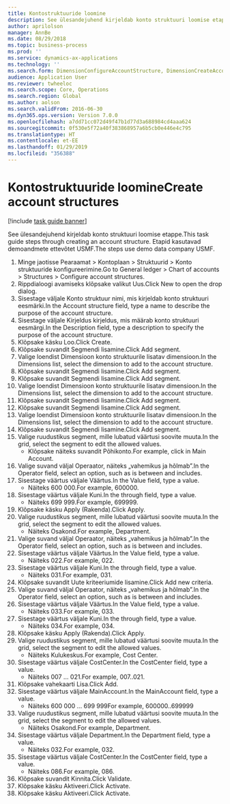 ```yaml
---
title: Kontostruktuuride loomine
description: See ülesandejuhend kirjeldab konto struktuuri loomise etappe.
author: aprilolson
manager: AnnBe
ms.date: 08/29/2018
ms.topic: business-process
ms.prod: ''
ms.service: dynamics-ax-applications
ms.technology: ''
ms.search.form: DimensionConfigureAccountStructure, DimensionCreateAccountStructure, DimensionHierarchyAddLevel, DimensionHierarchyConstraintActivate
audience: Application User
ms.reviewer: twheeloc
ms.search.scope: Core, Operations
ms.search.region: Global
ms.author: aolson
ms.search.validFrom: 2016-06-30
ms.dyn365.ops.version: Version 7.0.0
ms.openlocfilehash: a7dd71cc072d49f47b1d77d3a688984cd4aaa624
ms.sourcegitcommit: 0f530e5f72a40f383868957a6b5cb0e446e4c795
ms.translationtype: HT
ms.contentlocale: et-EE
ms.lasthandoff: 01/29/2019
ms.locfileid: "356388"
---
```

# <a name="create-account-structures"></a><span data-ttu-id="a89b1-103">Kontostruktuuride loomine</span><span class="sxs-lookup"><span data-stu-id="a89b1-103">Create account structures</span></span>

[!include [task guide banner](../../includes/task-guide-banner.md)]

<span data-ttu-id="a89b1-104">See ülesandejuhend kirjeldab konto struktuuri loomise etappe.</span><span class="sxs-lookup"><span data-stu-id="a89b1-104">This task guide steps through creating an account structure.</span></span> <span data-ttu-id="a89b1-105">Etapid kasutavad demoandmete ettevõtet USMF.</span><span class="sxs-lookup"><span data-stu-id="a89b1-105">The steps use demo data company USMF.</span></span>

1. <span data-ttu-id="a89b1-106">Minge jaotisse Pearaamat > Kontoplaan > Struktuurid > Konto struktuuride konfigureerimine.</span><span class="sxs-lookup"><span data-stu-id="a89b1-106">Go to General ledger > Chart of accounts > Structures > Configure account structures.</span></span>
2. <span data-ttu-id="a89b1-107">Rippdialoogi avamiseks klõpsake valikut Uus.</span><span class="sxs-lookup"><span data-stu-id="a89b1-107">Click New to open the drop dialog.</span></span>
3. <span data-ttu-id="a89b1-108">Sisestage väljale Konto struktuur nimi, mis kirjeldab konto struktuuri eesmärki.</span><span class="sxs-lookup"><span data-stu-id="a89b1-108">In the Account structure field, type a name to describe the purpose of the account structure.</span></span>
4. <span data-ttu-id="a89b1-109">Sisestage väljale Kirjeldus kirjeldus, mis määrab konto struktuuri eesmärgi.</span><span class="sxs-lookup"><span data-stu-id="a89b1-109">In the Description field, type a description to specify the purpose of the account structure.</span></span>
5. <span data-ttu-id="a89b1-110">Klõpsake käsku Loo.</span><span class="sxs-lookup"><span data-stu-id="a89b1-110">Click Create.</span></span>
6. <span data-ttu-id="a89b1-111">Klõpsake suvandit Segmendi lisamine.</span><span class="sxs-lookup"><span data-stu-id="a89b1-111">Click Add segment.</span></span>
7. <span data-ttu-id="a89b1-112">Valige loendist Dimensioon konto struktuurile lisatav dimensioon.</span><span class="sxs-lookup"><span data-stu-id="a89b1-112">In the Dimensions list, select the dimension to add to the account structure.</span></span>
8. <span data-ttu-id="a89b1-113">Klõpsake suvandit Segmendi lisamine.</span><span class="sxs-lookup"><span data-stu-id="a89b1-113">Click Add segment.</span></span>
9. <span data-ttu-id="a89b1-114">Klõpsake suvandit Segmendi lisamine.</span><span class="sxs-lookup"><span data-stu-id="a89b1-114">Click Add segment.</span></span>
10. <span data-ttu-id="a89b1-115">Valige loendist Dimensioon konto struktuurile lisatav dimensioon.</span><span class="sxs-lookup"><span data-stu-id="a89b1-115">In the Dimensions list, select the dimension to add to the account structure.</span></span>
11. <span data-ttu-id="a89b1-116">Klõpsake suvandit Segmendi lisamine.</span><span class="sxs-lookup"><span data-stu-id="a89b1-116">Click Add segment.</span></span>
12. <span data-ttu-id="a89b1-117">Klõpsake suvandit Segmendi lisamine.</span><span class="sxs-lookup"><span data-stu-id="a89b1-117">Click Add segment.</span></span>
13. <span data-ttu-id="a89b1-118">Valige loendist Dimensioon konto struktuurile lisatav dimensioon.</span><span class="sxs-lookup"><span data-stu-id="a89b1-118">In the Dimensions list, select the dimension to add to the account structure.</span></span>
14. <span data-ttu-id="a89b1-119">Klõpsake suvandit Segmendi lisamine.</span><span class="sxs-lookup"><span data-stu-id="a89b1-119">Click Add segment.</span></span>
15. <span data-ttu-id="a89b1-120">Valige ruudustikus segment, mille lubatud väärtusi soovite muuta.</span><span class="sxs-lookup"><span data-stu-id="a89b1-120">In the grid, select the segment to edit the allowed values.</span></span>
    * <span data-ttu-id="a89b1-121">Klõpsake näiteks suvandit Põhikonto.</span><span class="sxs-lookup"><span data-stu-id="a89b1-121">For example, click in Main Account.</span></span>  
16. <span data-ttu-id="a89b1-122">Valige suvand väljal Operaator, näiteks „vahemikus ja hõlmab”.</span><span class="sxs-lookup"><span data-stu-id="a89b1-122">In the Operator field, select an option, such as is between and includes.</span></span>
17. <span data-ttu-id="a89b1-123">Sisestage väärtus väljale Väärtus.</span><span class="sxs-lookup"><span data-stu-id="a89b1-123">In the Value field, type a value.</span></span>
    * <span data-ttu-id="a89b1-124">Näiteks 600 000.</span><span class="sxs-lookup"><span data-stu-id="a89b1-124">For example, 600000.</span></span>  
18. <span data-ttu-id="a89b1-125">Sisestage väärtus väljale Kuni.</span><span class="sxs-lookup"><span data-stu-id="a89b1-125">In the through field, type a value.</span></span>
    * <span data-ttu-id="a89b1-126">Näiteks 699 999.</span><span class="sxs-lookup"><span data-stu-id="a89b1-126">For example, 699999.</span></span>  
19. <span data-ttu-id="a89b1-127">Klõpsake käsku Apply (Rakenda).</span><span class="sxs-lookup"><span data-stu-id="a89b1-127">Click Apply.</span></span>
20. <span data-ttu-id="a89b1-128">Valige ruudustikus segment, mille lubatud väärtusi soovite muuta.</span><span class="sxs-lookup"><span data-stu-id="a89b1-128">In the grid, select the segment to edit the allowed values.</span></span>
    * <span data-ttu-id="a89b1-129">Näiteks Osakond.</span><span class="sxs-lookup"><span data-stu-id="a89b1-129">For example, Department.</span></span>  
21. <span data-ttu-id="a89b1-130">Valige suvand väljal Operaator, näiteks „vahemikus ja hõlmab”.</span><span class="sxs-lookup"><span data-stu-id="a89b1-130">In the Operator field, select an option, such as is between and includes.</span></span>
22. <span data-ttu-id="a89b1-131">Sisestage väärtus väljale Väärtus.</span><span class="sxs-lookup"><span data-stu-id="a89b1-131">In the Value field, type a value.</span></span>
    * <span data-ttu-id="a89b1-132">Näiteks 022.</span><span class="sxs-lookup"><span data-stu-id="a89b1-132">For example, 022.</span></span>  
23. <span data-ttu-id="a89b1-133">Sisestage väärtus väljale Kuni.</span><span class="sxs-lookup"><span data-stu-id="a89b1-133">In the through field, type a value.</span></span>
    * <span data-ttu-id="a89b1-134">Näiteks 031.</span><span class="sxs-lookup"><span data-stu-id="a89b1-134">For example, 031.</span></span>  
24. <span data-ttu-id="a89b1-135">Klõpsake suvandit Uute kriteeriumide lisamine.</span><span class="sxs-lookup"><span data-stu-id="a89b1-135">Click Add new criteria.</span></span>
25. <span data-ttu-id="a89b1-136">Valige suvand väljal Operaator, näiteks „vahemikus ja hõlmab”.</span><span class="sxs-lookup"><span data-stu-id="a89b1-136">In the Operator field, select an option, such as is between and includes.</span></span>
26. <span data-ttu-id="a89b1-137">Sisestage väärtus väljale Väärtus.</span><span class="sxs-lookup"><span data-stu-id="a89b1-137">In the Value field, type a value.</span></span>
    * <span data-ttu-id="a89b1-138">Näiteks 033.</span><span class="sxs-lookup"><span data-stu-id="a89b1-138">For example, 033.</span></span>  
27. <span data-ttu-id="a89b1-139">Sisestage väärtus väljale Kuni.</span><span class="sxs-lookup"><span data-stu-id="a89b1-139">In the through field, type a value.</span></span>
    * <span data-ttu-id="a89b1-140">Näiteks 034.</span><span class="sxs-lookup"><span data-stu-id="a89b1-140">For example, 034.</span></span>  
28. <span data-ttu-id="a89b1-141">Klõpsake käsku Apply (Rakenda).</span><span class="sxs-lookup"><span data-stu-id="a89b1-141">Click Apply.</span></span>
29. <span data-ttu-id="a89b1-142">Valige ruudustikus segment, mille lubatud väärtusi soovite muuta.</span><span class="sxs-lookup"><span data-stu-id="a89b1-142">In the grid, select the segment to edit the allowed values.</span></span>
    * <span data-ttu-id="a89b1-143">Näiteks Kulukeskus.</span><span class="sxs-lookup"><span data-stu-id="a89b1-143">For example, Cost Center.</span></span>  
30. <span data-ttu-id="a89b1-144">Sisestage väärtus väljale CostCenter.</span><span class="sxs-lookup"><span data-stu-id="a89b1-144">In the CostCenter field, type a value.</span></span>
    * <span data-ttu-id="a89b1-145">Näiteks 007 … 021.</span><span class="sxs-lookup"><span data-stu-id="a89b1-145">For example, 007..021.</span></span>  
31. <span data-ttu-id="a89b1-146">Klõpsake vahekaarti Lisa.</span><span class="sxs-lookup"><span data-stu-id="a89b1-146">Click Add.</span></span>
32. <span data-ttu-id="a89b1-147">Sisestage väärtus väljale MainAccount.</span><span class="sxs-lookup"><span data-stu-id="a89b1-147">In the MainAccount field, type a value.</span></span>
    * <span data-ttu-id="a89b1-148">Näiteks 600 000 … 699 999</span><span class="sxs-lookup"><span data-stu-id="a89b1-148">For example, 600000..699999</span></span>  
33. <span data-ttu-id="a89b1-149">Valige ruudustikus segment, mille lubatud väärtusi soovite muuta.</span><span class="sxs-lookup"><span data-stu-id="a89b1-149">In the grid, select the segment to edit the allowed values.</span></span>
    * <span data-ttu-id="a89b1-150">Näiteks Osakond.</span><span class="sxs-lookup"><span data-stu-id="a89b1-150">For example, Department.</span></span>  
34. <span data-ttu-id="a89b1-151">Sisestage väärtus väljale Department.</span><span class="sxs-lookup"><span data-stu-id="a89b1-151">In the Department field, type a value.</span></span>
    * <span data-ttu-id="a89b1-152">Näiteks 032.</span><span class="sxs-lookup"><span data-stu-id="a89b1-152">For example, 032.</span></span>  
35. <span data-ttu-id="a89b1-153">Sisestage väärtus väljale CostCenter.</span><span class="sxs-lookup"><span data-stu-id="a89b1-153">In the CostCenter field, type a value.</span></span>
    * <span data-ttu-id="a89b1-154">Näiteks 086.</span><span class="sxs-lookup"><span data-stu-id="a89b1-154">For example, 086.</span></span>  
36. <span data-ttu-id="a89b1-155">Klõpsake suvandit Kinnita.</span><span class="sxs-lookup"><span data-stu-id="a89b1-155">Click Validate.</span></span>
37. <span data-ttu-id="a89b1-156">Klõpsake käsku Aktiveeri.</span><span class="sxs-lookup"><span data-stu-id="a89b1-156">Click Activate.</span></span>
38. <span data-ttu-id="a89b1-157">Klõpsake käsku Aktiveeri.</span><span class="sxs-lookup"><span data-stu-id="a89b1-157">Click Activate.</span></span>

